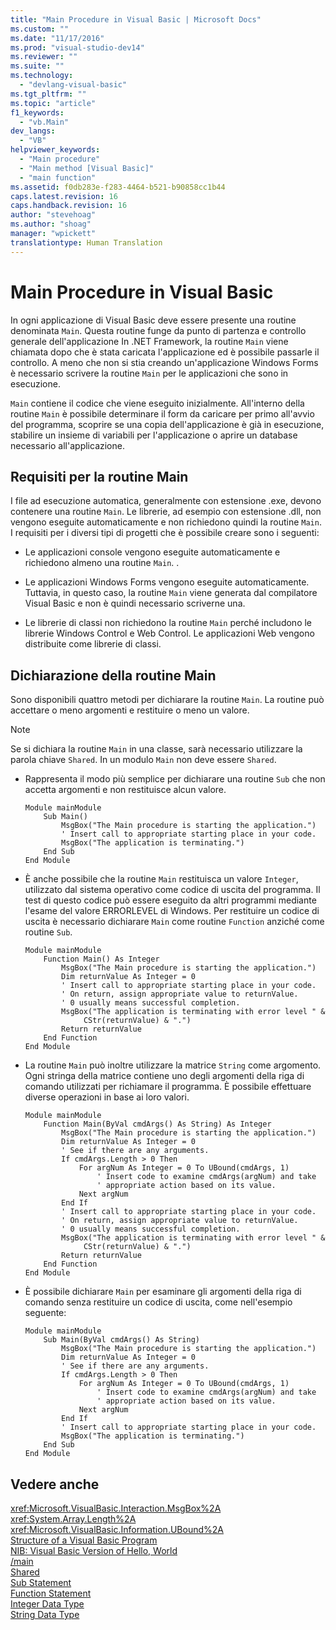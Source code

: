 ```yaml
---
title: "Main Procedure in Visual Basic | Microsoft Docs"
ms.custom: ""
ms.date: "11/17/2016"
ms.prod: "visual-studio-dev14"
ms.reviewer: ""
ms.suite: ""
ms.technology: 
  - "devlang-visual-basic"
ms.tgt_pltfrm: ""
ms.topic: "article"
f1_keywords: 
  - "vb.Main"
dev_langs: 
  - "VB"
helpviewer_keywords: 
  - "Main procedure"
  - "Main method [Visual Basic]"
  - "main function"
ms.assetid: f0db283e-f283-4464-b521-b90858cc1b44
caps.latest.revision: 16
caps.handback.revision: 16
author: "stevehoag"
ms.author: "shoag"
manager: "wpickett"
translationtype: Human Translation
---
```

# Main Procedure in Visual Basic
In ogni applicazione di Visual Basic deve essere presente una routine denominata `Main`.  Questa routine funge da punto di partenza e controllo generale dell'applicazione  In .NET Framework, la routine `Main` viene chiamata dopo che è stata caricata l'applicazione ed è possibile passarle il controllo.  A meno che non si stia creando un'applicazione Windows Forms è necessario scrivere la routine `Main` per le applicazioni che sono in esecuzione.  
  
 `Main` contiene il codice che viene eseguito inizialmente.  All'interno della routine `Main` è possibile determinare il form da caricare per primo all'avvio del programma, scoprire se una copia dell'applicazione è già in esecuzione, stabilire un insieme di variabili per l'applicazione o aprire un database necessario all'applicazione.  
  
## Requisiti per la routine Main  
 I file ad esecuzione automatica, generalmente con estensione .exe, devono contenere una routine `Main`.  Le librerie, ad esempio con estensione .dll, non vengono eseguite automaticamente e non richiedono quindi la routine `Main`.  I requisiti per i diversi tipi di progetti che è possibile creare sono i seguenti:  
  
-   Le applicazioni console vengono eseguite automaticamente e richiedono almeno una routine `Main`.  .  
  
-   Le applicazioni Windows Forms vengono eseguite automaticamente.  Tuttavia, in questo caso, la routine `Main` viene generata dal compilatore Visual Basic e non è quindi necessario scriverne una.  
  
-   Le librerie di classi non richiedono la routine `Main` perché includono le librerie Windows Control e Web Control.  Le applicazioni Web vengono distribuite come librerie di classi.  
  
## Dichiarazione della routine Main  
 Sono disponibili quattro metodi per dichiarare la routine `Main`.  La routine può accettare o meno argomenti e restituire o meno un valore.  
  
> [!NOTE]
>  Se si dichiara la routine `Main` in una classe, sarà necessario utilizzare la parola chiave `Shared`.  In un modulo `Main` non deve essere `Shared`.  
  
-   Rappresenta il modo più semplice per dichiarare una routine `Sub` che non accetta argomenti e non restituisce alcun valore.  
  
    ```  
    Module mainModule  
        Sub Main()  
            MsgBox("The Main procedure is starting the application.")  
            ' Insert call to appropriate starting place in your code.  
            MsgBox("The application is terminating.")  
        End Sub  
    End Module  
    ```  
  
-   È anche possibile che la routine `Main` restituisca un valore `Integer`, utilizzato dal sistema operativo come codice di uscita del programma.  Il test di questo codice può essere eseguito da altri programmi mediante l'esame del valore ERRORLEVEL di Windows.  Per restituire un codice di uscita è necessario dichiarare `Main` come routine `Function` anziché come routine `Sub`.  
  
    ```  
    Module mainModule  
        Function Main() As Integer  
            MsgBox("The Main procedure is starting the application.")  
            Dim returnValue As Integer = 0  
            ' Insert call to appropriate starting place in your code.  
            ' On return, assign appropriate value to returnValue.  
            ' 0 usually means successful completion.  
            MsgBox("The application is terminating with error level " &  
                 CStr(returnValue) & ".")  
            Return returnValue  
        End Function  
    End Module  
    ```  
  
-   La routine `Main` può inoltre utilizzare la matrice `String` come argomento.  Ogni stringa della matrice contiene uno degli argomenti della riga di comando utilizzati per richiamare il programma.  È possibile effettuare diverse operazioni in base ai loro valori.  
  
    ```  
    Module mainModule  
        Function Main(ByVal cmdArgs() As String) As Integer  
            MsgBox("The Main procedure is starting the application.")  
            Dim returnValue As Integer = 0  
            ' See if there are any arguments.  
            If cmdArgs.Length > 0 Then  
                For argNum As Integer = 0 To UBound(cmdArgs, 1)  
                    ' Insert code to examine cmdArgs(argNum) and take  
                    ' appropriate action based on its value.  
                Next argNum  
            End If  
            ' Insert call to appropriate starting place in your code.  
            ' On return, assign appropriate value to returnValue.  
            ' 0 usually means successful completion.  
            MsgBox("The application is terminating with error level " &  
                 CStr(returnValue) & ".")  
            Return returnValue  
        End Function  
    End Module  
    ```  
  
-   È possibile dichiarare `Main` per esaminare gli argomenti della riga di comando senza restituire un codice di uscita, come nell'esempio seguente:  
  
    ```  
    Module mainModule  
        Sub Main(ByVal cmdArgs() As String)  
            MsgBox("The Main procedure is starting the application.")  
            Dim returnValue As Integer = 0  
            ' See if there are any arguments.  
            If cmdArgs.Length > 0 Then  
                For argNum As Integer = 0 To UBound(cmdArgs, 1)  
                    ' Insert code to examine cmdArgs(argNum) and take  
                    ' appropriate action based on its value.  
                Next argNum  
            End If  
            ' Insert call to appropriate starting place in your code.  
            MsgBox("The application is terminating.")  
        End Sub  
    End Module  
    ```  
  
## Vedere anche  
 <xref:Microsoft.VisualBasic.Interaction.MsgBox%2A>   
 <xref:System.Array.Length%2A>   
 <xref:Microsoft.VisualBasic.Information.UBound%2A>   
 [Structure of a Visual Basic Program](../../../visual-basic/programming-guide/program-structure/structure-of-a-visual-basic-program.md)   
 [NIB: Visual Basic Version of Hello, World](http://msdn.microsoft.com/it-it/9d030b60-e148-4366-a462-69532f02294c)   
 [\/main](../../../visual-basic/reference/command-line-compiler/main.md)   
 [Shared](../../../visual-basic/language-reference/modifiers/shared.md)   
 [Sub Statement](../../../visual-basic/language-reference/statements/sub-statement.md)   
 [Function Statement](../../../visual-basic/language-reference/statements/function-statement.md)   
 [Integer Data Type](../../../visual-basic/language-reference/data-types/integer-data-type.md)   
 [String Data Type](../../../visual-basic/language-reference/data-types/string-data-type.md)